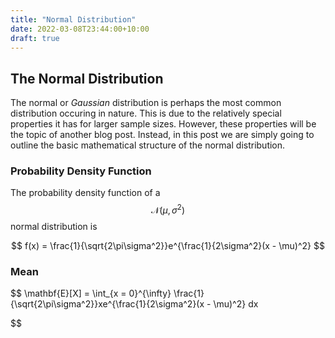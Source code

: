 ```yaml
---
title: "Normal Distribution"
date: 2022-03-08T23:44:00+10:00
draft: true
---
```



## The Normal Distribution 

The normal or *Gaussian* distribution is perhaps the most common distribution occuring in nature. 
This is due to the relatively special properties it has for larger sample sizes. 
However, these properties will be the topic of another blog post. 
Instead, in this post we are simply going to outline the basic mathematical structure of the normal distribution.

### Probability Density Function 

The probability density function of a
$$ \mathcal{N}(\mu, \sigma^2) $$
normal distribution is 

$$
f(x) = \frac{1}{\sqrt{2\pi\sigma^2}}e^{\frac{1}{2\sigma^2}(x - \mu)^2} 
$$


### Mean 

$$
\mathbf{E}[X] =  \int_{x = 0}^{\infty} \frac{1}{\sqrt{2\pi\sigma^2}}xe^{\frac{1}{2\sigma^2}(x - \mu)^2} dx

$$
